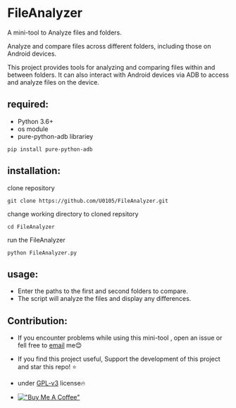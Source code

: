 # FileAnalyzer
 A mini-tool to Analyze files and folders.

 Analyze and compare files across different folders, including those on Android devices.

 This project provides tools for analyzing and comparing files within and between folders. It can also interact with Android devices via ADB to access and analyze files on the device.

## required:
 * Python 3.6+
 * os module
 * pure-python-adb librariey
  ```
  pip install pure-python-adb
  ```

## installation:
 
 clone repository 
 ```
 git clone https://github.com/U0105/FileAnalyzer.git
 ```
 
 change working directory to cloned repsitory 
 ```
 cd FileAnalyzer
 ```
 run the FileAnalyzer
 ```
 python FileAnalyzer.py
 ```
## usage:
  
 * Enter the paths to the first and second folders to compare.
 * The script will analyze the files and display any differences.

Contribution:
---
 * If you encounter problems while using this mini-tool , open an issue or fell free to [email](mailto:nvpjxvh8s@mozmail.com?subject=[Github-FileAnalyzer]) me😊

 * If you find this project useful, Support the development of this project and star this repo! ⭐

 * under [GPL-v3](https://www.gnu.org/licenses/gpl-3.0.en.html) license🔥
 * [!["Buy Me A Coffee"](https://www.buymeacoffee.com/assets/img/custom_images/orange_img.png)](https://www.buymeacoffee.com/u0105)
